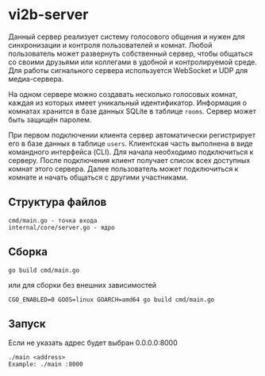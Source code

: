# vi2b-server
Данный сервер реализует систему голосового общения и нужен для синхронизации и контроля пользователей и комнат. Любой пользователь может развернуть собственный сервер, чтобы общаться со своими друзьями или коллегами в удобной и контролируемой среде. Для работы сигнального сервера используется WebSocket и UDP для медиа-сервера.

На одном сервере можно создавать несколько голосовых комнат, каждая из которых имеет уникальный идентификатор. Информация о комнатах хранится в базе данных SQLite в таблице `rooms`. Сервер может быть защищён паролем.

При первом подключении клиента сервер автоматически регистрирует его в базе данных в таблице `users`. Клиентская часть выполнена в виде командного интерфейса (CLI). Для начала необходимо подключиться к серверу. После подключения клиент получает список всех доступных комнат этого сервера. Далее пользователь может подключиться к комнате и начать общаться с другими участниками.

## Структура файлов
```
cmd/main.go - точка входа
internal/core/server.go - ядро
```

## Сборка
```
go build cmd/main.go
```
или для сборки без внешних зависимостей
```
CGO_ENABLED=0 GOOS=linux GOARCH=amd64 go build cmd/main.go
```

## Запуск
Если не указать адрес будет выбран 0.0.0.0:8000
```
./main <address>
Example: ./main :8000
```